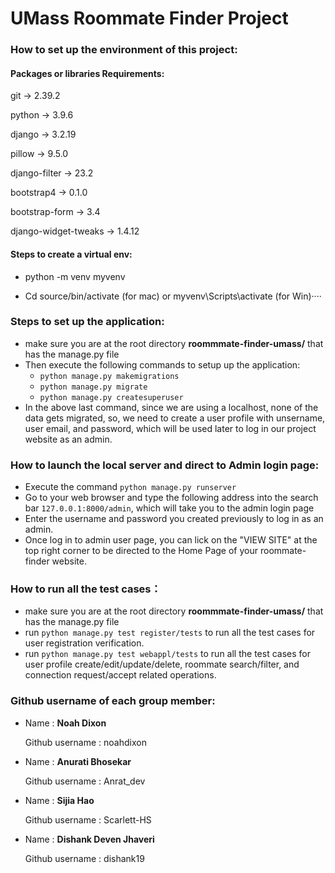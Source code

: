 # UMass Roommate Finder Project

### How to set up the environment of this project:

#### Packages or libraries Requirements:
git -> 2.39.2

python -> 3.9.6

django -> 3.2.19

pillow -> 9.5.0

django-filter -> 23.2

bootstrap4 -> 0.1.0

bootstrap-form -> 3.4

django-widget-tweaks -> 1.4.12

#### Steps to create a virtual env:

* python -m venv myvenv

* Cd source/bin/activate (for mac) or myvenv\Scripts\activate (for Win)····

### Steps to set up the application:
* make sure you are at the root directory **roommmate-finder-umass/** that has the manage.py file
* Then execute the following commands to setup up the application: 
  * `python manage.py makemigrations`
  * `python manage.py migrate`
  * `python manage.py createsuperuser`
* In the above last command, since we are using a localhost, none of the data gets migrated, so, we need to create a user profile with unsername, user email, and password, which will be used later to log in our project website as an admin.

### How to launch the local server and direct to Admin login page:
* Execute the command `python manage.py runserver`
* Go to your web browser and type the following address into the search bar `127.0.0.1:8000/admin`, which will take you to the admin login page
* Enter the username and password you created previously to log in as an admin.
* Once log in to admin user page, you can lick on the "VIEW SITE" at the top right corner to be directed to the Home Page of your roommate-finder website.


### How to run all the test cases：
* make sure you are at the root directory **roommmate-finder-umass/** that has the manage.py file
* run `python manage.py test register/tests` to run all the test cases for user registration verification.
* run `python manage.py test webappl/tests` to run all the test cases for user profile create/edit/update/delete, roommate search/filter, and connection request/accept related operations.

### Github username of each group member:
* Name : **Noah Dixon**

  Github username : noahdixon

* Name : **Anurati Bhosekar**

  Github username : Anrat_dev


* Name : **Sijia Hao**

  Github username : Scarlett-HS

* Name : **Dishank Deven Jhaveri**

  Github username : dishank19





